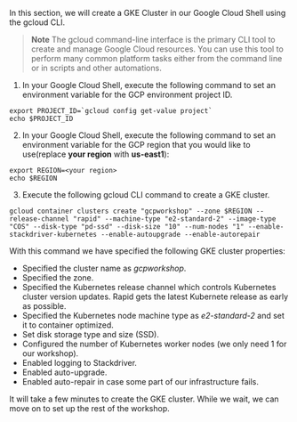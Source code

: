 In this section, we will create a GKE Cluster in our Google Cloud Shell using the gcloud CLI.

> **Note** The gcloud command-line interface is the primary CLI tool to create and manage Google Cloud resources. You can use this tool to perform many common platform tasks either from the command line or in scripts and other automations.

1. In your Google Cloud Shell, execute the following command to set an environment variable for the GCP environment project ID.

```
export PROJECT_ID=`gcloud config get-value project`
echo $PROJECT_ID
```

2. In your Google Cloud Shell, execute the following command to set an environment variable for the GCP region that you would like to use(replace **your region** with **us-east1**):

```
export REGION=<your region>
echo $REGION
```

3. Execute the following gcloud CLI command to create a GKE cluster.

```
gcloud container clusters create "gcpworkshop" --zone $REGION --release-channel "rapid" --machine-type "e2-standard-2" --image-type "COS" --disk-type "pd-ssd" --disk-size "10" --num-nodes "1" --enable-stackdriver-kubernetes --enable-autoupgrade --enable-autorepair
```

With this command we have specified the following GKE cluster properties: 

- Specified the cluster name as _gcpworkshop_.
- Specified the zone.
- Specified the Kubernetes release channel which controls Kubernetes cluster version updates. Rapid gets the latest Kubernete release as early as possible.
- Specified the Kubernetes node machine type as _e2-standard-2_ and set it to container optimized.
- Set disk storage type and size (SSD).
- Configured the number of Kubernetes worker nodes (we only need 1 for our workshop).
- Enabled logging to Stackdriver.
- Enabled auto-upgrade.
- Enabled auto-repair in case some part of our infrastructure fails.

It will take a few minutes to create the GKE cluster. While we wait, we can move on to set up the rest of the workshop.

